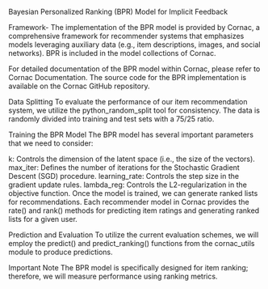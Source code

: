 
Bayesian Personalized Ranking (BPR) Model for Implicit Feedback

Framework-
The implementation of the BPR model is provided by Cornac, a comprehensive framework for recommender systems that emphasizes models leveraging auxiliary data (e.g., item descriptions, images, and social networks). BPR is included in the model collections of Cornac.

For detailed documentation of the BPR model within Cornac, please refer to Cornac Documentation. The source code for the BPR implementation is available on the Cornac GitHub repository.

Data Splitting
To evaluate the performance of our item recommendation system, we utilize the python_random_split tool for consistency. The data is randomly divided into training and test sets with a 75/25 ratio.

Training the BPR Model
The BPR model has several important parameters that we need to consider:

k: Controls the dimension of the latent space (i.e., the size of the vectors).
max_iter: Defines the number of iterations for the Stochastic Gradient Descent (SGD) procedure.
learning_rate: Controls the step size in the gradient update rules.
lambda_reg: Controls the L2-regularization in the objective function.
Once the model is trained, we can generate ranked lists for recommendations. Each recommender model in Cornac provides the rate() and rank() methods for predicting item ratings and generating ranked lists for a given user.

Prediction and Evaluation
To utilize the current evaluation schemes, we will employ the predict() and predict_ranking() functions from the cornac_utils module to produce predictions.

Important Note
The BPR model is specifically designed for item ranking; therefore, we will measure performance using ranking metrics.
